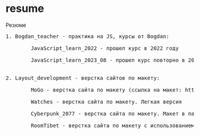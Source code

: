 # resume
Резюме
<pre>
1. Bogdan_teacher - практика на JS, курсы от Bogdan:<br>
        JavaScript_learn_2022 - прошел курс в 2022 году<br>
        JavaScript_learn_2023_08 - прошел курс повторно в 2023 году
<br>
2. Layout_development - верстка сайтов по макету:<br>
        MoGo - верстка сайта по макету (ссылка на макет: http://psd-html-css.ru/templates/mogo-besplatnyy-psd-shablon-lendingovoy-stranicy)<br>
        Watches - верстка сайта по макету. Легкая версия<br>
        Cyberpunk_2077 - верстка сайта по макету. Макет в папке<br>
        RoomTibet - верстка сайта по макету с использованием БЭМ методологии и JS (на данный момент сайт в разработке)
</pre>
